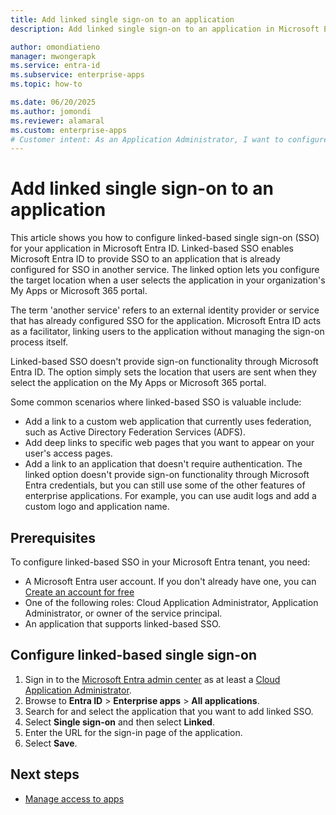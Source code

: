 ```yaml
---
title: Add linked single sign-on to an application
description: Add linked single sign-on to an application in Microsoft Entra ID.

author: omondiatieno
manager: mwongerapk
ms.service: entra-id
ms.subservice: enterprise-apps
ms.topic: how-to

ms.date: 06/20/2025
ms.author: jomondi
ms.reviewer: alamaral
ms.custom: enterprise-apps
# Customer intent: As an Application Administrator, I want to configure linked-based single sign-on for my application in Microsoft Entra ID, so that users can access the application through the My Apps or Microsoft 365 portal and be redirected to the correct sign-in page.
---
```


# Add linked single sign-on to an application

This article shows you how to configure linked-based single sign-on (SSO) for your application in Microsoft Entra ID. Linked-based SSO enables Microsoft Entra ID to provide SSO to an application that is already configured for SSO in another service. The linked option lets you configure the target location when a user selects the application in your organization's My Apps or Microsoft 365 portal.

The term 'another service' refers to an external identity provider or service that has already configured SSO for the application. Microsoft Entra ID acts as a facilitator, linking users to the application without managing the sign-on process itself.

Linked-based SSO doesn't provide sign-on functionality through Microsoft Entra ID. The option simply sets the location that users are sent when they select the application on the My Apps or Microsoft 365 portal.

Some common scenarios where linked-based SSO is valuable include:

- Add a link to a custom web application that currently uses federation, such as Active Directory Federation Services (ADFS).
- Add deep links to specific web pages that you want to appear on your user's access pages.
- Add a link to an application that doesn't require authentication. The linked option doesn't provide sign-on functionality through Microsoft Entra credentials, but you can still use some of the other features of enterprise applications. For example, you can use audit logs and add a custom logo and application name.


## Prerequisites

To configure linked-based SSO in your Microsoft Entra tenant, you need:
- A Microsoft Entra user account. If you don't already have one, you can [Create an account for free](https://azure.microsoft.com/pricing/purchase-options/azure-account?cid=msft_learn)
- One of the following roles: Cloud Application Administrator, Application Administrator, or owner of the service principal.
- An application that supports linked-based SSO.

## Configure linked-based single sign-on

1. Sign in to the [Microsoft Entra admin center](https://entra.microsoft.com) as at least a [Cloud Application Administrator](~/identity/role-based-access-control/permissions-reference.md#cloud-application-administrator).
1. Browse to **Entra ID** > **Enterprise apps** > **All applications**.
1. Search for and select the application that you want to add linked SSO.
1. Select **Single sign-on** and then select **Linked**.
1. Enter the URL for the sign-in page of the application.
1. Select **Save**. 

## Next steps

- [Manage access to apps](what-is-access-management.md)
